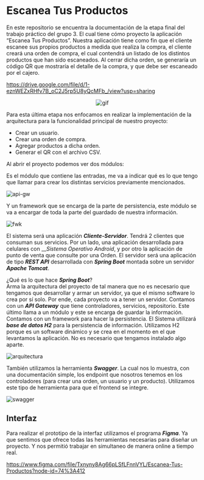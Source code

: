# Escanea Tus Productos

En este repositorio se encuentra la documentación de la etapa final del trabajo práctico del grupo 3. El cual tiene cómo proyecto la aplicación “Escanea Tus Productos”.
Nuestra aplicación tiene como fin que el cliente escanee sus propios productos a medida que realiza la compra, el cliente creará una orden de compra, el cual contendrá un listado de los distintos productos que han sido escaneados. Al cerrar dicha orden, se generaría un código QR que mostraría el detalle de la compra, y que debe ser escaneado por el cajero.

https://drive.google.com/file/d/1-eznWEZxRHfv7B_oC2J5rp5U8yQcMFb_/view?usp=sharing

<div align="center">

![gif](https://64.media.tumblr.com/390d6141cd7323c0ead1e14a6df621ec/544865017f376f61-d8/s250x400/f160233304741b1e60e58453ff9b1594fad31790.gifv)

</div>  
  
Para esta última etapa nos enfocamos en realizar la implementación de la arquitectura para la funcionalidad principal de nuestro proyecto:
  + Crear un usuario.
  + Crear una orden de compra.
  + Agregar productos a dicha orden.
  + Generar el QR con el archivo CSV.

Al abrir el proyecto podemos ver dos módulos:

Es el módulo que contiene las entradas, me va a indicar qué es lo que tengo que llamar para crear los distintas servicios previamente mencionados.

![api-gw](https://64.media.tumblr.com/142317600323c84b8c1d3bf6fd45e508/09b103dd3a303e2a-6c/s400x600/ccd0b88442a5832590a69c311b80ffc4758cdc82.png)

Y un framework que se encarga de la parte de persistencia, este módulo se va a encargar de toda la parte del guardado de nuestra información.

![fwk](https://64.media.tumblr.com/1bf02339becaf0f38c5214d41392dfa2/09b103dd3a303e2a-40/s400x600/28bd75d2e82b91c01daa1a8a4c907aa82fd3b634.png)

El sistema será una aplicación ___Cliente-Servidor___. Tendrá 2 clientes que consuman sus servicios. Por un lado, una aplicación desarrollada para celulares con ___Sistema Operativo Android_, y por otro la aplicación de punto de venta que consulte por una Orden. El servidor será una aplicación de tipo ___REST API___ desarrollada con ___Spring Boot___ montada sobre un servidor ___Apache Tomcat___. 

¿Qué es lo que hace ___Spring Boot___?  
Arma la arquitectura del proyecto de tal manera que no es necesario que tengamos que desarrollar y armar un servidor, ya que el mismo software lo crea por sí solo. Por ende, cada proyecto va a tener un servidor. 
Contamos con un ___API Gateway___ que tiene controladores, servicios, repositorio. Este último llama a un módulo y este se encarga de guardar la información. Contamos con un framework para hacer la persistencia. El Sistema utilizará ___base de datos H2___ para la persistencia de información.
Utilizamos H2 porque es un software dinámico y se crea en el momento en el que levantamos la aplicación. No es necesario que tengamos instalado algo aparte. 

![arquitectura](https://64.media.tumblr.com/92f94ab9152ff9f608e0f102dab1c2b5/09b103dd3a303e2a-28/s1280x1920/9bbf30ed6ebb0eaa64c33e0a87efca15031d0aac.png)

También utilizamos la herramienta ___Swagger___. La cual nos lo muestra, con una documentación simple, los endpoint que nosotros tenemos en los controladores (para crear una orden, un usuario y un producto).
Utilizamos este tipo de herramienta para que el frontend se integre.

![swagger](https://64.media.tumblr.com/515c3846f015f09c9b472fc473b91226/fa74c26f155bbc73-42/s1280x1920/08cf0c05ff06f59859bf4f507b20e69cd04b87f0.jpg)

## Interfaz
Para realizar el prototipo de la interfaz utilizamos el programa ___Figma___. Ya que sentimos que ofrece todas las herramientas necesarias para diseñar un proyecto. Y nos permitió trabajar en simultaneo de manera online a tiempo real.

https://www.figma.com/file/Txnyny8Ag66pLSfLFnnVYL/Escanea-Tus-Productos?node-id=74%3A412
